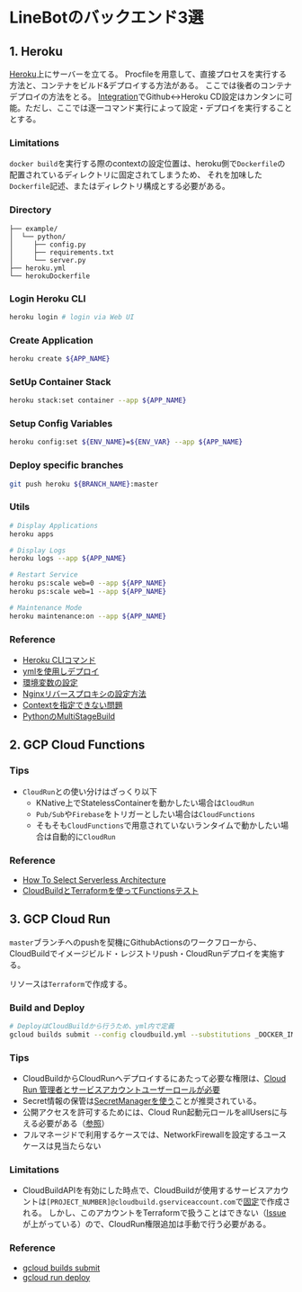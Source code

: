 # LineBotのバックエンド3選

## 1. Heroku

[Heroku](https://dashboard.heroku.com/)上にサーバーを立てる。
Procfileを用意して、直接プロセスを実行する方法と、コンテナをビルド&デプロイする方法がある。
ここでは後者のコンテナデプロイの方法をとる。
[Integration](https://devcenter.heroku.com/articles/github-integration)でGithub<->Heroku CD設定はカンタンに可能。ただし、ここでは逐一コマンド実行によって設定・デプロイを実行することとする。

### Limitations

`docker build`を実行する際のcontextの設定位置は、heroku側で`Dockerfile`の配置されているディレクトリに固定されてしまうため、
それを加味した`Dockerfile`記述、またはディレクトリ構成とする必要がある。

### Directory

```text
├── example/
│  └── python/
│     ├── config.py
│     ├── requirements.txt
│     └── server.py
├── heroku.yml
└── herokuDockerfile
```

### Login Heroku CLI

```bash
heroku login # login via Web UI
```

### Create Application

```bash
heroku create ${APP_NAME}
```

### SetUp Container Stack

```bash
heroku stack:set container --app ${APP_NAME}
```

### Setup Config Variables

```bash
heroku config:set ${ENV_NAME}=${ENV_VAR} --app ${APP_NAME}
```

### Deploy specific branches

```bash
git push heroku ${BRANCH_NAME}:master
```

### Utils

```bash
# Display Applications
heroku apps

# Display Logs
heroku logs --app ${APP_NAME}

# Restart Service
heroku ps:scale web=0 --app ${APP_NAME}
heroku ps:scale web=1 --app ${APP_NAME}

# Maintenance Mode
heroku maintenance:on --app ${APP_NAME}
```

### Reference

- [Heroku CLIコマンド](https://devcenter.heroku.com/articles/heroku-cli-commands)
- [ymlを使用しデプロイ](https://devcenter.heroku.com/articles/build-docker-images-heroku-yml)
- [環境変数の設定](https://devcenter.heroku.com/articles/config-vars)
- [Nginxリバースプロキシの設定方法](https://help.heroku.com/YTWRHLVH/how-do-i-make-my-nginx-proxy-connect-to-a-heroku-app-behind-heroku-ssl)
- [Contextを指定できない問題](https://devcenter.heroku.com/articles/build-docker-images-heroku-yml#known-issues-and-limitations)
- [PythonのMultiStageBuild](https://ep2019.europython.eu/media/conference/slides/PAgMWev-securely-executing-python-machine-learning-models-with-distrol_lAycpRP.pdf)

## 2. GCP Cloud Functions

### Tips

- `CloudRun`との使い分けはざっくり以下
  - KNative上でStatelessContainerを動かしたい場合は`CloudRun`
  - `Pub/Sub`や`Firebase`をトリガーとしたい場合は`CloudFunctions`
  - そもそも`CloudFunctions`で用意されていないランタイムで動かしたい場合は自動的に`CloudRun`

### Reference

- [How To Select Serverless Architecture](https://cloud.google.com/serverless-options/?hl=ja)
- [CloudBuildとTerraformを使ってFunctionsテスト](https://cloud.google.com/solutions/system-testing-cloud-functions-using-cloud-build-and-terraform?hl=ja#creating_test_infrastructure_with_terraform)

## 3. GCP Cloud Run

`master`ブランチへのpushを契機にGithubActionsのワークフローから、
CloudBuildでイメージビルド・レジストリpush・CloudRunデプロイを実施する。

リソースは`Terraform`で作成する。

### Build and Deploy

```bash
# DeployはCloudBuildから行うため、yml内で定義
gcloud builds submit --config cloudbuild.yml --substitutions _DOCKER_IMAGE_TAG=${TAG}
```

### Tips

- CloudBuildからCloudRunへデプロイするにあたって必要な権限は、[Cloud Run 管理者とサービスアカウントユーザーロールが必要](https://cloud.google.com/cloud-build/docs/deploying-builds/deploy-cloud-run?hl=ja#continuous-iam)
- Secret情報の保管は[SecretManagerを使う](https://cloud.google.com/run/docs/configuring/environment-variables?hl=ja)ことが推奨されている。
- 公開アクセスを許可するためには、Cloud Run起動元ロールをallUsersに与える必要がある（[参照](https://cloud.google.com/run/docs/authenticating/public?hl=ja)）
- フルマネージドで利用するケースでは、NetworkFirewallを設定するユースケースは見当たらない

### Limitations

- CloudBuildAPIを有効にした時点で、CloudBuildが使用するサービスアカウントは`[PROJECT_NUMBER]@cloudbuild.gserviceaccount.com`で[固定](https://cloud.google.com/cloud-build/docs/securing-builds/set-service-account-permissions)で作成される。
しかし、このアカウントをTerraformで扱うことはできない（[Issue](https://github.com/hashicorp/terraform-provider-google/issues/5359)が上がっている）ので、CloudRun権限追加は手動で行う必要がある。

### Reference

- [gcloud builds submit](https://cloud.google.com/sdk/gcloud/reference/builds/submit?hl=ja)
- [gcloud run deploy](https://cloud.google.com/sdk/gcloud/reference/run/deploy)
